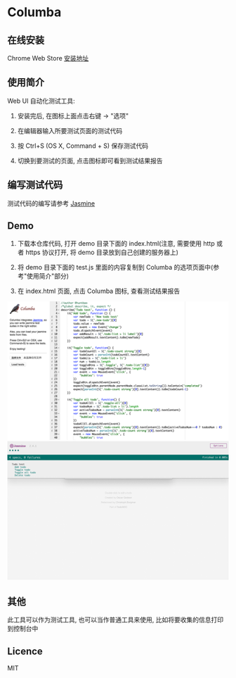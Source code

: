 Columba
===========

## 在线安装

Chrome Web Store [安装地址](https://chrome.google.com/webstore/detail/columba/fkfobnpmnhdlgfmdfiipjgfdhenlbhpo)

## 使用简介

Web UI 自动化测试工具:

1. 安装完后, 在图标上面点击右键 -> "选项"

2. 在编辑器输入所要测试页面的测试代码

3. 按 Ctrl+S (OS X, Command + S) 保存测试代码

4. 切换到要测试的页面, 点击图标即可看到测试结果报告

## 编写测试代码
测试代码的编写请参考 <a href="http://jasmine.github.io/edge/introduction.html" target="_blank">Jasmine</a> 

## Demo

1. 下载本仓库代码, 打开 demo 目录下面的 index.html(注意, 需要使用 http 或者 https 协议打开, 将 demo 目录放到自己创建的服务器上)
 
2. 将 demo 目录下面的 test.js 里面的内容复制到 Columba 的选项页面中(参考"使用简介"部分)

3. 在 index.html 页面, 点击 Columba 图标, 查看测试结果报告

![测试代码](/screenshots/test_code.png)
![测试结果](/screenshots/test_result.png)

## 其他

此工具可以作为测试工具, 也可以当作普通工具来使用, 比如将要收集的信息打印到控制台中

## Licence

MIT



